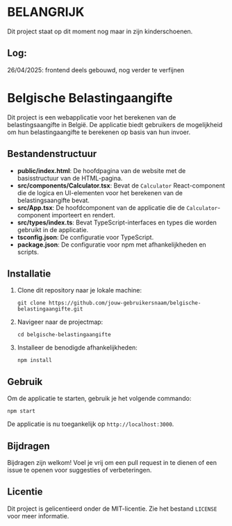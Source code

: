 # BELANGRIJK

Dit project staat op dit moment nog maar in zijn kinderschoenen.

## Log:

26/04/2025: frontend deels gebouwd, nog verder te verfijnen


# Belgische Belastingaangifte

Dit project is een webapplicatie voor het berekenen van de belastingsaangifte in België. De applicatie biedt gebruikers de mogelijkheid om hun belastingaangifte te berekenen op basis van hun invoer.

## Bestandenstructuur

- **public/index.html**: De hoofdpagina van de website met de basisstructuur van de HTML-pagina.
- **src/components/Calculator.tsx**: Bevat de `Calculator` React-component die de logica en UI-elementen voor het berekenen van de belastingsaangifte bevat.
- **src/App.tsx**: De hoofdcomponent van de applicatie die de `Calculator`-component importeert en rendert.
- **src/types/index.ts**: Bevat TypeScript-interfaces en types die worden gebruikt in de applicatie.
- **tsconfig.json**: De configuratie voor TypeScript.
- **package.json**: De configuratie voor npm met afhankelijkheden en scripts.

## Installatie

1. Clone dit repository naar je lokale machine:
   ```
   git clone https://github.com/jouw-gebruikersnaam/belgische-belastingaangifte.git
   ```

2. Navigeer naar de projectmap:
   ```
   cd belgische-belastingaangifte
   ```

3. Installeer de benodigde afhankelijkheden:
   ```
   npm install
   ```

## Gebruik

Om de applicatie te starten, gebruik je het volgende commando:
```
npm start
```

De applicatie is nu toegankelijk op `http://localhost:3000`.

## Bijdragen

Bijdragen zijn welkom! Voel je vrij om een pull request in te dienen of een issue te openen voor suggesties of verbeteringen.

## Licentie

Dit project is gelicentieerd onder de MIT-licentie. Zie het bestand `LICENSE` voor meer informatie.